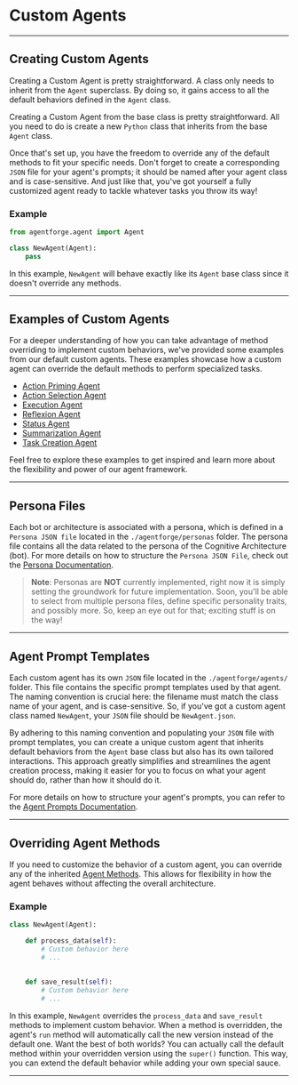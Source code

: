 # Custom Agents

---

## Creating Custom Agents

Creating a Custom Agent is pretty straightforward. A  class only needs to inherit from the `Agent` superclass. By doing so, it gains access to all the default behaviors defined in the `Agent` class.

Creating a Custom Agent from the base class is pretty straightforward. All you need to do is create a new `Python` class that inherits from the base `Agent` class. 

Once that's set up, you have the freedom to override any of the default methods to fit your specific needs. Don't forget to create a corresponding `JSON` file for your agent's prompts; it should be named after your agent class and is case-sensitive. And just like that, you've got yourself a fully customized agent ready to tackle whatever tasks you throw its way!

### Example
```python
from agentforge.agent import Agent

class NewAgent(Agent):
    pass
```

In this example, `NewAgent` will behave exactly like its `Agent` base class since it doesn't override any methods.

---

## Examples of Custom Agents

For a deeper understanding of how you can take advantage of method overriding to implement custom behaviors, we've provided some examples from our default custom agents. These examples showcase how a custom agent can override the default methods to perform specialized tasks.

- [Action Priming Agent](PredefinedAgents/ActionPrimingAgent.md)
- [Action Selection Agent](PredefinedAgents/ActionSelectionAgent.md)
- [Execution Agent](PredefinedAgents/ExecutionAgent.md)
- [Reflexion Agent](PredefinedAgents/ReflexionAgent.md)
- [Status Agent](PredefinedAgents/StatusAgent.md)
- [Summarization Agent](PredefinedAgents/SummarizationAgent.md)
- [Task Creation Agent](PredefinedAgents/TaskCreationAgent.md)

Feel free to explore these examples to get inspired and learn more about the flexibility and power of our agent framework.

---

## Persona Files

Each bot or architecture is associated with a persona, which is defined in a `Persona JSON file` located in the `./agentforge/personas` folder. The persona file contains all the data related to the persona of the Cognitive Architecture (bot). For more details on how to structure the `Persona JSON File`, check out the [Persona Documentation](../Personas/Personas.md).

> **Note**: Personas are **NOT** currently implemented, right now it is simply setting the groundwork for future implementation. Soon, you'll be able to select from multiple persona files, define specific personality traits, and possibly more. So, keep an eye out for that; exciting stuff is on the way!

---

## Agent Prompt Templates

Each custom agent has its own `JSON` file located in the `./agentforge/agents/` folder. This file contains the specific prompt templates used by that agent. The naming convention is crucial here: the filename must match the class name of your agent, and is case-sensitive. So, if you've got a custom agent class named `NewAgent`, your `JSON` file should be `NewAgent.json`.

By adhering to this naming convention and populating your `JSON` file with prompt templates, you can create a unique custom agent that inherits default behaviors from the `Agent` base class but also has its own tailored interactions. This approach greatly simplifies and streamlines the agent creation process, making it easier for you to focus on what your agent should do, rather than how it should do it.

For more details on how to structure your agent's prompts, you can refer to the [Agent Prompts Documentation](Prompts/AgentPrompts.md).

---

## Overriding Agent Methods

If you need to customize the behavior of a custom agent, you can override any of the inherited [Agent Methods](AgentMethods.md). This allows for flexibility in how the agent behaves without affecting the overall architecture.

### Example
```python
class NewAgent(Agent):

    def process_data(self):
        # Custom behavior here
        # ...
     
    
    def save_result(self):
        # Custom behavior here
        # ...
```

In this example, `NewAgent` overrides the `process_data` and `save_result` methods to implement custom behavior. When a method is overridden, the agent's `run` method will automatically call the new version instead of the default one. Want the best of both worlds? You can actually call the default method within your overridden version using the `super()` function. This way, you can extend the default behavior while adding your own special sauce.

---